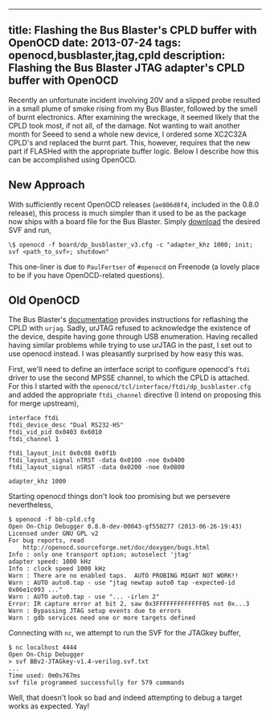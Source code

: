 ----
title: Flashing the Bus Blaster's CPLD buffer with OpenOCD
date: 2013-07-24
tags: openocd,busblaster,jtag,cpld
description: Flashing the Bus Blaster JTAG adapter's CPLD buffer with OpenOCD
----

Recently an unfortunate incident involving 20V and a slipped probe
resulted in a small plume of smoke rising from my Bus Blaster, followed
by the smell of burnt electronics. After examining the wreckage, it
seemed likely that the CPLD took most, if not all, of the damage. Not
wanting to wait another month for Seeed to send a whole new device, I
ordered some XC2C32A CPLD's and replaced the burnt part. This,
however, requires that the new part if FLASHed with the appropriate
buffer logic. Below I describe how this can be accomplished using
OpenOCD.

## New Approach

With sufficiently recent OpenOCD releases (`ae806d8f4`, included in
the 0.8.0 release), this process is much simpler than it used to
be as the package now ships with a board file for the
Bus Blaster. Simply [download][] the desired SVF and run,

    \$ openocd -f board/dp_busblaster_v3.cfg -c "adapter_khz 1000; init; svf <path_to_svf>; shutdown"

This one-liner is due to `PaulFertser` of `#openocd` on Freenode (a
lovely place to be if you have OpenOCD-related questions).

[download]: https://code.google.com/p/dangerous-prototypes-open-hardware/source/browse/trunk/Bus_Blaster/buffer_logic/

## Old OpenOCD

The Bus Blaster's [documentation][bb-doc] provides instructions for
reflashing the CPLD with `urjag`. Sadly, urJTAG refused to acknowledge
the existence of the device, despite having gone through USB
enumeration. Having recalled having similar problems while trying to
use urJTAG in the past, I set out to use openocd instead. I was
pleasantly surprised by how easy this was.

First, we'll need to define an interface script to configure openocd's
`ftdi` driver to use the second MPSSE channel, to which the CPLD is
attached. For this I started with the
`openocd/tcl/interface/ftdi/dp_busblaster.cfg` and added the
appropriate `ftdi_channel` directive (I intend on proposing this for
merge upstream),

    interface ftdi
    ftdi_device_desc "Dual RS232-HS"
    ftdi_vid_pid 0x0403 0x6010
    ftdi_channel 1
    
    ftdi_layout_init 0x0c08 0x0f1b
    ftdi_layout_signal nTRST -data 0x0100 -noe 0x0400
    ftdi_layout_signal nSRST -data 0x0200 -noe 0x0800

    adapter_khz 1000

Starting openocd things don't look too promising but we persevere
nevertheless,

    $ openocd -f bb-cpld.cfg
    Open On-Chip Debugger 0.8.0-dev-00043-gf550277 (2013-06-26-19:43)
    Licensed under GNU GPL v2
    For bug reports, read
    	http://openocd.sourceforge.net/doc/doxygen/bugs.html
    Info : only one transport option; autoselect 'jtag'
    adapter speed: 1000 kHz
    Info : clock speed 1000 kHz
    Warn : There are no enabled taps.  AUTO PROBING MIGHT NOT WORK!!
    Warn : AUTO auto0.tap - use "jtag newtap auto0 tap -expected-id 0x06e1c093 ..."
    Warn : AUTO auto0.tap - use "... -irlen 2"
    Error: IR capture error at bit 2, saw 0x3FFFFFFFFFFFFF05 not 0x...3
    Warn : Bypassing JTAG setup events due to errors
    Warn : gdb services need one or more targets defined

Connecting with `nc`, we attempt to run the SVF for the JTAGkey buffer,

    $ nc localhost 4444
    Open On-Chip Debugger
    > svf BBv2-JTAGkey-v1.4-verilog.svf.txt
    ...
    Time used: 0m0s767ms 
    svf file programmed successfully for 579 commands

Well, that doesn't look so bad and indeed attempting to debug a target
works as expected. Yay!


[bb-doc]: http://dangerousprototypes.com/docs/Bus_Blaster_buffer_logic
